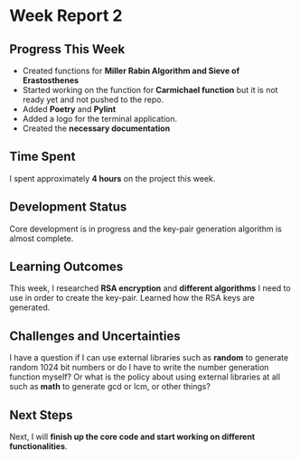 # Week Report 2

## Progress This Week  
- Created functions for **Miller Rabin Algorithm and Sieve of Erastosthenes**  
- Started working on the function for **Carmichael function** but it is not ready yet and not pushed to the repo. 
- Added **Poetry** and **Pylint**
- Added a logo for the terminal application.  
- Created the **necessary documentation**  

## Time Spent  
I spent approximately **4 hours** on the project this week.  

## Development Status  
Core development is in progress and the key-pair generation algorithm is almost complete.

## Learning Outcomes  
This week, I researched **RSA encryption** and **different algorithms** I need to use in order to create the key-pair. Learned how the RSA keys are generated.

## Challenges and Uncertainties  
I have a question if I can use external libraries such as **random** to generate random 1024 bit numbers or do I have to write the number generation function myself? Or what is the policy about using external libraries at all such as **math** to generate gcd or lcm, or other things?

## Next Steps  
Next, I will **finish up the core code and start working on different functionalities**.  
